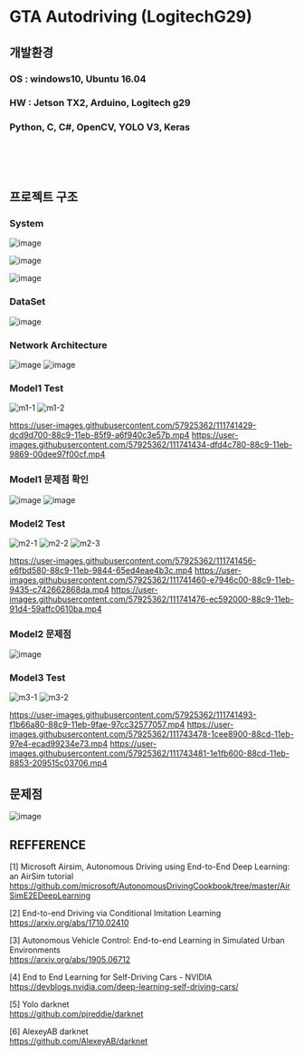 # GTA Autodriving (LogitechG29)

## 개발환경
### OS : windows10, Ubuntu 16.04
### HW : Jetson TX2, Arduino, Logitech g29
### Python, C, C#, OpenCV, YOLO V3, Keras        
 <br> 
 <br> 
 <br> 

## 프로젝트 구조

### System
![image](https://user-images.githubusercontent.com/57925362/111737952-db0d1500-88c3-11eb-9739-a85849ae009f.png)

![image](https://user-images.githubusercontent.com/57925362/111738047-042da580-88c4-11eb-863f-6710b7e2f44d.png)

![image](https://user-images.githubusercontent.com/57925362/111738050-068fff80-88c4-11eb-9fa8-bea86933463b.png)

### DataSet
![image](https://user-images.githubusercontent.com/57925362/111738064-0e4fa400-88c4-11eb-9d4d-ea3a94e032f0.png)


### Network Architecture
![image](https://user-images.githubusercontent.com/57925362/111738082-1576b200-88c4-11eb-8b49-0d2ab163a580.png)
![image](https://user-images.githubusercontent.com/57925362/111739316-304a2600-88c6-11eb-944b-2f846f0b6efc.png)


### Model1 Test
![m1-1](https://user-images.githubusercontent.com/57925362/111745913-a2276d00-88d0-11eb-8aec-41daf28e1e30.gif)
![m1-2](https://user-images.githubusercontent.com/57925362/111745917-a3f13080-88d0-11eb-914c-c2f79095439a.gif)


https://user-images.githubusercontent.com/57925362/111741429-dcd9d700-88c9-11eb-85f9-a6f940c3e57b.mp4
https://user-images.githubusercontent.com/57925362/111741434-dfd4c780-88c9-11eb-9869-00dee97f00cf.mp4


### Model1 문제점 확인
![image](https://user-images.githubusercontent.com/57925362/111738174-38a16180-88c4-11eb-8e21-9dbbcf09dde6.png)
![image](https://user-images.githubusercontent.com/57925362/111738189-3e974280-88c4-11eb-8550-85f6c4a462e8.png)


### Model2 Test
![m2-1](https://user-images.githubusercontent.com/57925362/111745938-aa7fa800-88d0-11eb-9168-d97b92bbba1e.gif)
![m2-2](https://user-images.githubusercontent.com/57925362/111745942-ac496b80-88d0-11eb-9ba2-6d95001e56bd.gif)
![m2-3](https://user-images.githubusercontent.com/57925362/111745944-ace20200-88d0-11eb-8c71-19296ff26b53.gif)


https://user-images.githubusercontent.com/57925362/111741456-e6fbd580-88c9-11eb-9844-65ed4eae4b3c.mp4
https://user-images.githubusercontent.com/57925362/111741460-e7946c00-88c9-11eb-9435-c742662868da.mp4
https://user-images.githubusercontent.com/57925362/111741476-ec592000-88c9-11eb-91d4-59affc0610ba.mp4


### Model2 문제점
![image](https://user-images.githubusercontent.com/57925362/111738230-51117c00-88c4-11eb-8853-09b56196ad2b.png)



### Model3 Test

![m3-1](https://user-images.githubusercontent.com/57925362/111745957-afdcf280-88d0-11eb-9c23-b539ae31e6f6.gif)
![m3-2](https://user-images.githubusercontent.com/57925362/111745963-b10e1f80-88d0-11eb-836e-1c274ab9e224.gif)

https://user-images.githubusercontent.com/57925362/111741493-f1b66a80-88c9-11eb-9fae-97cc32577057.mp4
https://user-images.githubusercontent.com/57925362/111743478-1cee8900-88cd-11eb-97e4-ecad99234e73.mp4
https://user-images.githubusercontent.com/57925362/111743481-1e1fb600-88cd-11eb-8853-209515c03706.mp4



## 문제점
![image](https://user-images.githubusercontent.com/57925362/111738345-8918bf00-88c4-11eb-8fc7-4059595c9d60.png)



## REFFERENCE
[1] Microsoft Airsim, Autonomous Driving using End-to-End Deep Learning: an AirSim tutorial  
https://github.com/microsoft/AutonomousDrivingCookbook/tree/master/AirSimE2EDeepLearning  

[2] End-to-end Driving via Conditional Imitation Learning  
https://arxiv.org/abs/1710.02410  

[3] Autonomous Vehicle Control: End-to-end Learning in Simulated Urban Environments  
https://arxiv.org/abs/1905.06712  

[4] End to End Learning for Self-Driving Cars - NVIDIA  
https://devblogs.nvidia.com/deep-learning-self-driving-cars/  

[5] Yolo darknet  
https://github.com/pjreddie/darknet  

[6] AlexeyAB darknet  
https://github.com/AlexeyAB/darknet  

